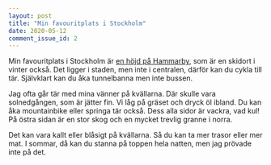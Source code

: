 ```yaml
---
layout: post
title: "Min favouritplats i Stockholm"
date: 2020-05-12
comment_issue_id: 2
---
```


Min favouritplats i Stockholm är [en höjd på Hammarby][link of map], som är en skidort i vinter också. Det ligger i staden, men inte i centralen, därför kan du cykla till tär. Självklart kan du åka tunnelbanna men inte bussen.

Jag ofta går tär med mina vänner på kvällarna. Där skulle vara solnedgången, som är jätter fin. Vi låg på gräset och dryck öl ibland. Du kan  åka mountainbike eller springa tär också. Dess alla sidor är vackra, vad kul! På östra sidan är en stor skog och en mycket trevlig granne i norra. 

Det kan vara kallt eller blåsigt på kvällarna. Så du kan ta mer trasor eller mer mat. I sommar, då kan du stanna på toppen hela natten, men jag prövade inte på det.

<!-- ![view on top][link of map] -->

[link of map]: https://www.google.com/maps/place/SkiStar+Hammarbybacken/@59.301306,18.1095068,3a,90y,22.75h,92.47t/data=!3m8!1e1!3m6!1sAF1QipNitaWOZtXMpUVw-WmFWjfUfxor_266lNXyOZ1H!2e10!3e11!6shttps:%2F%2Flh5.googleusercontent.com%2Fp%2FAF1QipNitaWOZtXMpUVw-WmFWjfUfxor_266lNXyOZ1H%3Dw203-h100-k-no-pi-10-ya59.800014-ro-0-fo100!7i5360!8i2680!4m15!1m7!3m6!1s0x465f783f93d92587:0xb00fef317088583!2s121+50+Johanneshov!3b1!8m2!3d59.2979718!4d18.1164323!3m6!1s0x465f7816a1b76533:0xe40ce3c62d1acace!8m2!3d59.301238!4d18.1092601!14m1!1BCgIgARICCAI
